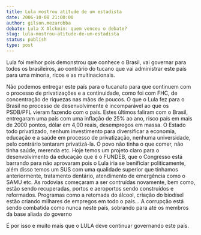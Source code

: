 ```yaml
---
title: Lula mostrou atitude de um estadista
date: 2006-10-08 21:00:00
author: gilson.mezarobba
debate: Lula X Alckmin: quem venceu o debate?
slug: lula-mostrou-atitude-de-um-estadista
status: publish 
type: post
---
```


Lula foi melhor pois demonstrou que conhece o Brasil, vai governar para todos os brasileiros, ao contrário do tucano que vai administrar este país para uma minoria, ricos e as multinacionais.


Não podemos entregar este país para o tucanato para que continuem com o processo de privatizações e a continuidade, como foi com FHC, de concentração de riquezas nas mãos de poucos. O que o Lula fez para o Brasil no processo de desenvolvimente é incomparável ao que os PSDB/PFL vieram fazendo com o país. Estes últimos faliram com o Brasil, entregaram uma país com uma inflação de 25% ao ano, risco país em mais de 2000 pontos, dólar em 4,00 reais, desempregos em massa. O Estado todo privatizado, nenhum investimento para diversificar a economia, educação e a saúde em processo de privatização, nenhuma universidade, pelo contrário tentaram privatizá-la. O povo não tinha o que comer, não tinha saúde, merenda etc. Hoje temos um projeto claro para o desenvolvimento da educação que é o FUNDEB, que o Congresso está barrando para não aprovaram pois o Lula iria se benificiar politicamente, além disso temos um SUS com uma qualidade superior que tinhamos anteriormente, tratamento dentário, atendimento de emergência como o SAMU etc. As rodovias começaram a ser contruídas novamente, bem como, estão sendo recuperadas, portos e aeroportos sendo construídos e reformados. Programas como a retomada do álcool, criação do biodísel estão criando milhares de empregos em todo o país... A corrupção está sendo combatida como nunca neste país, sobrando para até os membros da base aliada do governo


É por isso e muito mais que o LULA deve continuar governando este país.



